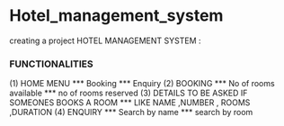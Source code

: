 # Hotel_management_system
creating a project HOTEL MANAGEMENT SYSTEM :
### FUNCTIONALITIES
(1) HOME MENU
  *** Booking
  *** Enquiry
 (2) BOOKING
  *** No of rooms available
  *** no of rooms reserved
 (3) DETAILS TO BE ASKED IF SOMEONES BOOKS A ROOM
  *** LIKE NAME ,NUMBER , ROOMS ,DURATION
 (4) ENQUIRY
  *** Search by name
  *** search by room
